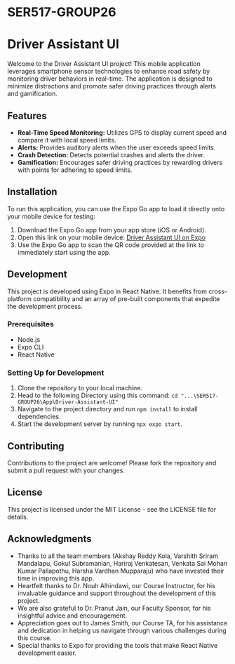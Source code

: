 # SER517-GROUP26
# Driver Assistant UI

Welcome to the Driver Assistant UI project! This mobile application leverages smartphone sensor technologies to enhance road safety by monitoring driver behaviors in real-time. The application is designed to minimize distractions and promote safer driving practices through alerts and gamification.

## Features

- **Real-Time Speed Monitoring:** Utilizes GPS to display current speed and compare it with local speed limits.
- **Alerts:** Provides auditory alerts when the user exceeds speed limits.
- **Crash Detection:** Detects potential crashes and alerts the driver.
- **Gamification:** Encourages safer driving practices by rewarding drivers with points for adhering to speed limits.

## Installation

To run this application, you can use the Expo Go app to load it directly onto your mobile device for testing:

1. Download the Expo Go app from your app store (iOS or Android).
2. Open this link on your mobile device: [Driver Assistant UI on Expo](https://expo.dev//accounts/akola1/projects/Driver-Assistant-UI/builds/944c9d8d-aef5-4553-bbaa-8d9d88cc0d53)
3. Use the Expo Go app to scan the QR code provided at the link to immediately start using the app.

## Development

This project is developed using Expo in React Native. It benefits from cross-platform compatibility and an array of pre-built components that expedite the development process.

### Prerequisites

- Node.js
- Expo CLI
- React Native

### Setting Up for Development

1. Clone the repository to your local machine.
2. Head to the following Directory using this command: `cd "...\SER517-GROUP26\App\Driver-Assistant-UI"`
3. Navigate to the project directory and run `npm install` to install dependencies.
4. Start the development server by running `npx expo start`.

## Contributing

Contributions to the project are welcome! Please fork the repository and submit a pull request with your changes.

## License

This project is licensed under the MIT License - see the LICENSE file for details.

## Acknowledgments

- Thanks to all the team members (Akshay Reddy Kola, Varshith Sriram Mandalapu, Gokul Subramanian, Hariraj Venkatesan, Venkata Sai Mohan Kumar Pallapothu, Harsha Vardhan Mupparaju) who have invested their time in improving this app.
- Heartfelt thanks to Dr. Nouh Alhindawi, our Course Instructor, for his invaluable guidance and support throughout the development of this project.
- We are also grateful to Dr. Pranut Jain, our Faculty Sponsor, for his insightful advice and encouragement.
- Appreciation goes out to James Smith, our Course TA, for his assistance and dedication in helping us navigate through various challenges during this course.
- Special thanks to Expo for providing the tools that make React Native development easier.
